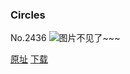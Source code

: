 ### Circles
No.2436
![图片不见了~~~](https://imgs.xkcd.com/comics/circles.png)

[原址](https://xkcd.com//2436) [下载](https://imgs.xkcd.com/comics/circles.png)

